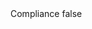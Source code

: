 <?xml version="1.0" encoding="UTF-8"?>
<CustomMetadata xmlns="http://soap.sforce.com/2006/04/metadata">
    <label>Compliance</label>
    <protected>false</protected>
</CustomMetadata>

